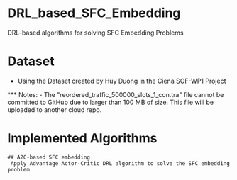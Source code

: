# DRL_based_SFC_Embedding
 DRL-based algorithms for solving SFC Embedding Problems

# Dataset
 - Using the Dataset created by Huy Duong in the Ciena SOF-WP1 Project

 *** Notes:
    - The "reordered_traffic_500000_slots_1_con.tra" file cannot be committed to GitHub due to larger than 100 MB of size. This file will be uploaded to another cloud repo.
    
# Implemented Algorithms
    ## A2C-based SFC embedding
     Apply Advantage Actor-Critic DRL algorithm to solve the SFC embedding problem


    

 


